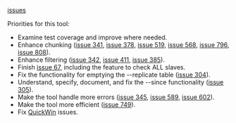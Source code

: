 [issues](http://code.google.com/p/maatkit/issues/list?q=label:Tool-mk_table_checksum)

Priorities for this tool:

  * Examine test coverage and improve where needed.
  * Enhance chunking ([issue 341](https://code.google.com/p/maatkit/issues/detail?id=341), [issue 378](https://code.google.com/p/maatkit/issues/detail?id=378), [issue 519](https://code.google.com/p/maatkit/issues/detail?id=519), [issue 568](https://code.google.com/p/maatkit/issues/detail?id=568), [issue 796](https://code.google.com/p/maatkit/issues/detail?id=796), [issue 808](https://code.google.com/p/maatkit/issues/detail?id=808)).
  * Enhance filtering ([issue 342](https://code.google.com/p/maatkit/issues/detail?id=342), [issue 411](https://code.google.com/p/maatkit/issues/detail?id=411), [issue 385](https://code.google.com/p/maatkit/issues/detail?id=385)).
  * Finish [issue 67](https://code.google.com/p/maatkit/issues/detail?id=67), including the feature to check ALL slaves.
  * Fix the functionality for emptying the --replicate table ([issue 304](https://code.google.com/p/maatkit/issues/detail?id=304)).
  * Understand, specify, document, and fix the --since functionality ([issue 305](https://code.google.com/p/maatkit/issues/detail?id=305)).
  * Make the tool handle more errors ([issue 345](https://code.google.com/p/maatkit/issues/detail?id=345), [issue 589](https://code.google.com/p/maatkit/issues/detail?id=589), [issue 602](https://code.google.com/p/maatkit/issues/detail?id=602)).
  * Make the tool more efficient ([issue 749](https://code.google.com/p/maatkit/issues/detail?id=749)).
  * Fix [QuickWin](http://code.google.com/p/maatkit/issues/list?q=label:Tool-mk_table_checksum+label:QuickWin) issues.